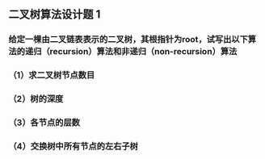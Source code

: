 ## 二叉树算法设计题 1
### 给定一棵由二叉链表表示的二叉树，其根指针为root，试写出以下算法的递归（recursion）算法和非递归（non-recursion）算法
### （1）求二叉树节点数目
### （2）树的深度
### （3）各节点的层数
### （4）交换树中所有节点的左右子树
